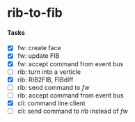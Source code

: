 ﻿# rib-to-fib
 
 
 #### Tasks
 
* [X] fw: create face 
* [X] fw: update FIB 
* [X] fw: accept command from event bus 
* [ ] rib: turn into a verticle 
* [X] rib: RIB2FIB, FIBdiff 
* [ ] rib: send command to *fw* 
* [ ] rib: accept command from event bus 
* [X] cli: command line client  
* [ ] cli: send command to *rib* instead of *fw*
